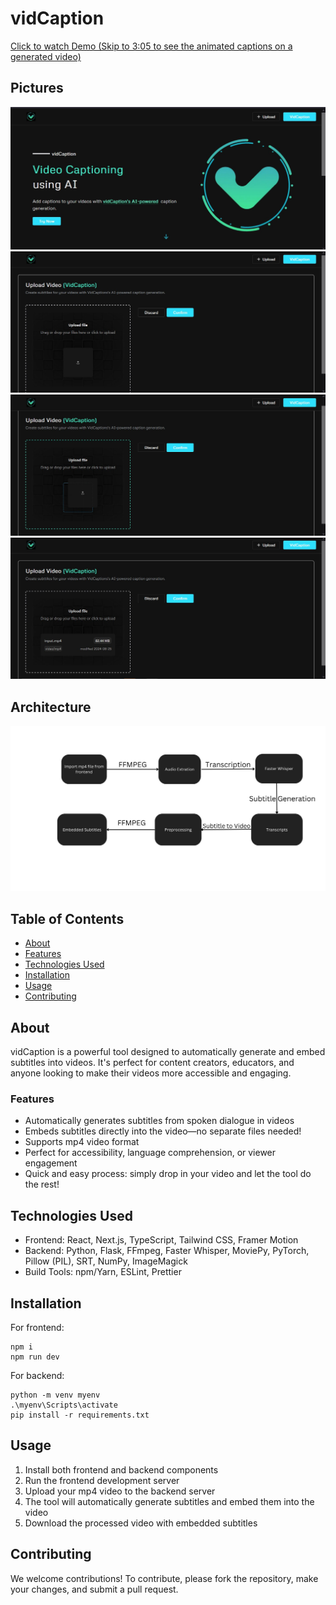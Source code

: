 # vidCaption

[Click to watch Demo (Skip to 3:05 to see the animated captions on a generated video)](https://www.youtube.com/watch?v=1Ssr9EpWPkI)

## Pictures

![1](/frontend/public/assets/1.jpg)
![2](/frontend/public/assets/2.jpg)
![3](/frontend/public/assets/3.jpg)
![4](/frontend/public/assets/4.jpg)

## Architecture
![Architecture](/frontend/public/assets/Architecture.png)


## Table of Contents
- [About](#about)
- [Features](#features)
- [Technologies Used](#technologies-used)
- [Installation](#installation)
- [Usage](#usage)
- [Contributing](#contributing)

## About

vidCaption is a powerful tool designed to automatically generate and embed subtitles into videos. It's perfect for content creators, educators, and anyone looking to make their videos more accessible and engaging.

### Features

- Automatically generates subtitles from spoken dialogue in videos
- Embeds subtitles directly into the video—no separate files needed!
- Supports mp4 video format
- Perfect for accessibility, language comprehension, or viewer engagement
- Quick and easy process: simply drop in your video and let the tool do the rest!

## Technologies Used

- Frontend: React, Next.js, TypeScript, Tailwind CSS, Framer Motion
- Backend: Python, Flask, FFmpeg, Faster Whisper, MoviePy, PyTorch, Pillow (PIL), SRT, NumPy, ImageMagick
- Build Tools: npm/Yarn, ESLint, Prettier

## Installation

For frontend:
```
npm i
npm run dev
```

For backend:
```
python -m venv myenv
.\myenv\Scripts\activate
pip install -r requirements.txt
```

## Usage

1. Install both frontend and backend components
2. Run the frontend development server
3. Upload your mp4 video to the backend server
4. The tool will automatically generate subtitles and embed them into the video
5. Download the processed video with embedded subtitles

## Contributing

We welcome contributions! To contribute, please fork the repository, make your changes, and submit a pull request.
